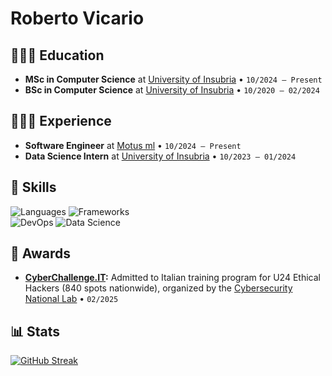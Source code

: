 # Roberto Vicario

## 👨🏻‍🎓 Education

- **MSc in Computer Science** at <a href="https://www.uninsubria.it">University of Insubria</a> • `10/2024 – Present`
- **BSc in Computer Science** at <a href="https://www.uninsubria.it">University of Insubria</a> • `10/2020 – 02/2024`

## 👨🏻‍💻 Experience

- **Software Engineer** at <a href="https://www.motusml.com">Motus ml</a> • `10/2024 – Present`
- **Data Science Intern** at <a href="https://www.uninsubria.it">University of Insubria</a> • `10/2023 – 01/2024`

## 🚀 Skills

<div>
	<img src="https://go-skill-icons.vercel.app/api/icons?i=java,c,py,r,js,php&perline=6&theme=light" alt="Languages">
	<img src="https://go-skill-icons.vercel.app/api/icons?i=html,css,bootstrap,figma,spring,flask&perline=6&theme=light" alt="Frameworks">
</div>
<div>
	<img src="https://go-skill-icons.vercel.app/api/icons?i=linux,bash,git,docker,kubernetes,aws&perline=6&theme=light" alt="DevOps">
	<img src="https://go-skill-icons.vercel.app/api/icons?i=numpy,pandas,seaborn,matplotlib,sklearn,tensorflow&perline=6&theme=light" alt="Data Science">
</div>

## 🏅 Awards

- **<a href="https://www.cyberchallenge.it">CyberChallenge.IT</a>:** Admitted to Italian training program for U24 Ethical Hackers (840 spots nationwide), organized by the <a href="https://www.cybersecnatlab.it">Cybersecurity National Lab</a> • `02/2025`

## 📊 Stats

<a href="https://git.io/streak-stats"><img src="https://streak-stats.demolab.com?user=robertovicario&theme=highcontrast&border_radius=20&card_width=500&card_height=250" alt="GitHub Streak"/></a>
